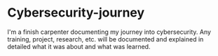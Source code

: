 # Cybersecurity-journey
I'm a finish carpenter documenting my journey into cybersecurity. Any training, project, research, etc. will be documented and explained in detailed what it was about and what was learned.

